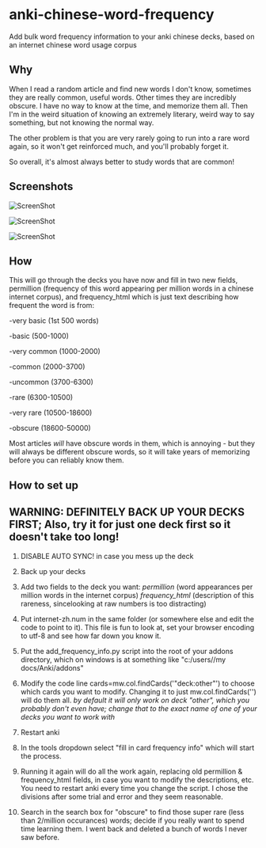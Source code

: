 anki-chinese-word-frequency
===========================

Add bulk word frequency information to your anki chinese decks, based on an internet chinese word usage corpus

Why
------------
When I read a random article and find new words I don't know, sometimes they are really common, useful words.  Other times they are incredibly obscure.  I have no way to know at the time, and memorize them all.  Then I'm in the weird situation of knowing an extremely literary, weird way to say something, but not knowing the normal way.

The other problem is that you are very rarely going to run into a rare word again, so it won't get reinforced much, and you'll probably forget it.

So overall, it's almost always better to study words that are common!


Screenshots
-----------------

![ScreenShot](https://raw.github.com/ernop/anki-chinese-word-frequency/master/verybasic.png)

![ScreenShot](https://raw.github.com/ernop/anki-chinese-word-frequency/master/common.png)

![ScreenShot](https://raw.github.com/ernop/anki-chinese-word-frequency/master/obscure.png)

How
-------------
This will go through the decks you have now and fill in two new fields, permillion (frequency of this word appearing per million words in a chinese internet corpus), and frequency_html which is just text describing how frequent the word is from:

-very basic (1st 500 words)

-basic (500-1000)

-very common (1000-2000)

-common (2000-3700)

-uncommon (3700-6300)

-rare (6300-10500)

-very rare (10500-18600)

-obscure (18600-50000)

Most articles *will* have obscure words in them, which is annoying - but they will always be different obscure words, so it will take years of memorizing before you can reliably know them.



How to set up 
---------------------------------

WARNING: DEFINITELY BACK UP YOUR DECKS FIRST; Also, try it for just one deck first so it doesn't take too long!
------------------------------------------------------------------------------------------------------------------------------------------------------------------------------------------------------------------------------------------------------------------------------------------------

1. DISABLE AUTO SYNC! in case you mess up the deck

2. Back up your decks

3. Add two fields to the deck you want:   *permillion* (word appearances per million words in the internet corpus) *frequency_html* (description of this rareness, sincelooking at raw numbers is too distracting)

4. Put internet-zh.num in the same folder (or somewhere else and edit the code to point to it).  This file is fun to look at, set your browser encoding to utf-8 and see how far down you know it.

5. Put the add_frequency_info.py script into the root of your addons directory, which on windows is at something like "c:/users/<your username>/my docs/Anki/addons"

6. Modify the code line cards=mw.col.findCards('"deck:other"') to choose which cards you want to modify.  Changing it to just mw.col.findCards('') will do them all.  *by default it will only work on deck "other", which you probably don't even have; change that to the exact name of one of your decks you want to work with*

7. Restart anki

8. In the tools dropdown select "fill in card frequency info" which will start the process.

9. Running it again will do all the work again, replacing old permillion & frequency_html fields, in case you want to modify the descriptions, etc.  You need to restart anki every time you change the script.  I chose the divisions after some trial and error and they seem reasonable.

10. Search in the search box for "obscure" to find those super rare (less than 2/million occurances) words; decide if you really want to spend time learning them.  I went back and deleted a bunch of words I never saw before.